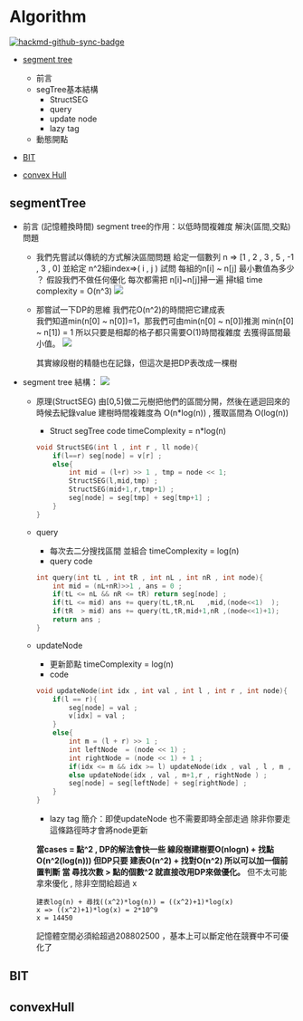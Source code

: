 # Algorithm 

[![hackmd-github-sync-badge](https://hackmd.io/kImG7w0vRJOIOhv2DBA6xQ/badge)](https://hackmd.io/kImG7w0vRJOIOhv2DBA6xQ)

- [segment tree](#segmentTree)
    * 前言
    * segTree基本結構
        * StructSEG
        * query
        * update node
        * lazy tag
    * 動態開點
        
- [BIT](#BIT)

- [convex Hull](#convexHull)


<h2 id="segmentTree">segmentTree</h2>

*   前言 (記憶體換時間)
    segment tree的作用：以低時間複雜度 解決(區間,交點)問題
    * 我們先嘗試以傳統的方式解決區間問題
        給定一個數列 n => [1 , 2 , 3 , 5 , -1 , 3 , 0] 並給定 n^2組index=>( i , j ) 
        試問 每組的n[i] ~ n[j] 最小數值為多少 ？ 
        假設我們不做任何優化 每次都需把 n[i]~n[j]掃一遍 掃t組 time complexity = O(n^3)
        ![](https://i.imgur.com/jLnGCK1.png)

    *   那嘗試一下DP的思維 我們花O(n^2)的時間把它建成表  
        我們知道min(n[0] ~ n[0])=1，那我們可由min(n[0] ~ n[0])推測 min(n[0] ~ n[1]) = 1
        所以只要是相鄰的格子都只需要O(1)時間複雜度 去獲得區間最小值。
        ![](https://i.imgur.com/8Vw9tkh.png)
        
        其實線段樹的精髓也在記錄，但這次是把DP表改成一棵樹
* segment tree 結構：
    ![](https://i.imgur.com/YuEqJ4I.png)
    *   原理(StructSEG)
        由[0,5]做二元樹把他們的區間分開，然後在遞迴回來的時候去紀錄value
        建樹時間複雜度為 O(n*log(n)) , 獲取區間為 O(log(n))
        *   Struct segTree code timeComplexity = n*log(n) 
        ```c++
        void StructSEG(int l , int r , ll node){
            if(l==r) seg[node] = v[r] ; 
            else{
                int mid = (l+r) >> 1 , tmp = node << 1;
                StructSEG(l,mid,tmp) ; 
                StructSEG(mid+1,r,tmp+1) ;
                seg[node] = seg[tmp] + seg[tmp+1] ; 
            }
        }
        ```
    * query
        * 每次去二分搜找區間 並組合 timeComplexity = log(n) 
        * query code
        ```c++
        int query(int tL , int tR , int nL , int nR , int node){
            int mid = (nL+nR)>>1 , ans = 0 ; 
            if(tL <= nL && nR <= tR) return seg[node] ;
            if(tL <= mid) ans += query(tL,tR,nL   ,mid,(node<<1)  );
            if(tR  > mid) ans += query(tL,tR,mid+1,nR ,(node<<1)+1);  
            return ans ; 
        }
        ```
    * updateNode
        * 更新節點 timeComplexity = log(n) 
        * code 
        ```c++
        void updateNode(int idx , int val , int l , int r , int node){
            if(l == r){
                seg[node] = val ;
                v[idx] = val ; 
            }
            else{
                int m = (l + r) >> 1 ; 
                int leftNode  = (node << 1) ; 
                int rightNode = (node << 1) + 1 ; 
                if(idx <= m && idx >= l) updateNode(idx , val , l , m , leftNode ) ;
                else updateNode(idx , val , m+1,r , rightNode ) ; 
                seg[node] = seg[leftNode] + seg[rightNode] ; 
            } 
        }
        ```
        * lazy tag 
          簡介：即使updateNode 也不需要即時全部走過 除非你要走這條路徑時才會將node更新

        **當cases = 點^2 , DP的解法會快一些
        線段樹建樹要O(nlogn) + 找點 O(n^2(log(n))) 但DP只要 建表O(n^2) + 找對O(n^2)
        所以可以加一個前置判斷 當 尋找次數 > 點的個數^2 就直接改用DP來做優化。**
        但不太可能拿來優化 , 除非空間給超過 x 
        ```
        建表log(n) + 尋找((x^2)*log(n)) = ((x^2)+1)*log(x) 
        x => ((x^2)+1)*log(x) = 2*10^9 
        x = 14450 
        ```
        記憶體空間必須給超過208802500 ，基本上可以斷定他在競賽中不可優化了

<h2 id="BIT">BIT</h2>

<h2 id="convexHull">convexHull</h2>

